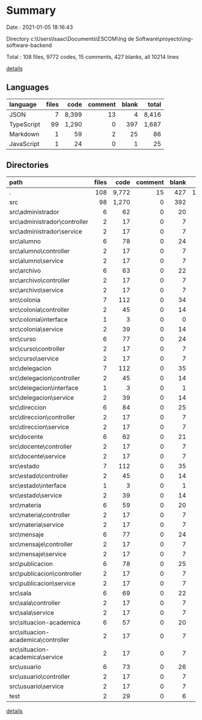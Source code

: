 # Summary

Date : 2021-01-05 18:16:43

Directory c:\Users\Isaac\Documents\ESCOM\Ing de Software\proyecto\ing-software-backend

Total : 108 files,  9772 codes, 15 comments, 427 blanks, all 10214 lines

[details](details.md)

## Languages
| language | files | code | comment | blank | total |
| :--- | ---: | ---: | ---: | ---: | ---: |
| JSON | 7 | 8,399 | 13 | 4 | 8,416 |
| TypeScript | 99 | 1,290 | 0 | 397 | 1,687 |
| Markdown | 1 | 59 | 2 | 25 | 86 |
| JavaScript | 1 | 24 | 0 | 1 | 25 |

## Directories
| path | files | code | comment | blank | total |
| :--- | ---: | ---: | ---: | ---: | ---: |
| . | 108 | 9,772 | 15 | 427 | 10,214 |
| src | 98 | 1,270 | 0 | 392 | 1,662 |
| src\administrador | 6 | 62 | 0 | 20 | 82 |
| src\administrador\controller | 2 | 17 | 0 | 7 | 24 |
| src\administrador\service | 2 | 17 | 0 | 7 | 24 |
| src\alumno | 6 | 78 | 0 | 24 | 102 |
| src\alumno\controller | 2 | 17 | 0 | 7 | 24 |
| src\alumno\service | 2 | 17 | 0 | 7 | 24 |
| src\archivo | 6 | 63 | 0 | 22 | 85 |
| src\archivo\controller | 2 | 17 | 0 | 7 | 24 |
| src\archivo\service | 2 | 17 | 0 | 7 | 24 |
| src\colonia | 7 | 112 | 0 | 34 | 146 |
| src\colonia\controller | 2 | 45 | 0 | 14 | 59 |
| src\colonia\interface | 1 | 3 | 0 | 0 | 3 |
| src\colonia\service | 2 | 39 | 0 | 14 | 53 |
| src\curso | 6 | 77 | 0 | 24 | 101 |
| src\curso\controller | 2 | 17 | 0 | 7 | 24 |
| src\curso\service | 2 | 17 | 0 | 7 | 24 |
| src\delegacion | 7 | 112 | 0 | 35 | 147 |
| src\delegacion\controller | 2 | 45 | 0 | 14 | 59 |
| src\delegacion\interface | 1 | 3 | 0 | 1 | 4 |
| src\delegacion\service | 2 | 39 | 0 | 14 | 53 |
| src\direccion | 6 | 84 | 0 | 25 | 109 |
| src\direccion\controller | 2 | 17 | 0 | 7 | 24 |
| src\direccion\service | 2 | 17 | 0 | 7 | 24 |
| src\docente | 6 | 62 | 0 | 21 | 83 |
| src\docente\controller | 2 | 17 | 0 | 7 | 24 |
| src\docente\service | 2 | 17 | 0 | 7 | 24 |
| src\estado | 7 | 112 | 0 | 35 | 147 |
| src\estado\controller | 2 | 45 | 0 | 14 | 59 |
| src\estado\interface | 1 | 3 | 0 | 1 | 4 |
| src\estado\service | 2 | 39 | 0 | 14 | 53 |
| src\materia | 6 | 59 | 0 | 20 | 79 |
| src\materia\controller | 2 | 17 | 0 | 7 | 24 |
| src\materia\service | 2 | 17 | 0 | 7 | 24 |
| src\mensaje | 6 | 77 | 0 | 24 | 101 |
| src\mensaje\controller | 2 | 17 | 0 | 7 | 24 |
| src\mensaje\service | 2 | 17 | 0 | 7 | 24 |
| src\publicacion | 6 | 78 | 0 | 25 | 103 |
| src\publicacion\controller | 2 | 17 | 0 | 7 | 24 |
| src\publicacion\service | 2 | 17 | 0 | 7 | 24 |
| src\sala | 6 | 69 | 0 | 22 | 91 |
| src\sala\controller | 2 | 17 | 0 | 7 | 24 |
| src\sala\service | 2 | 17 | 0 | 7 | 24 |
| src\situacion-academica | 6 | 57 | 0 | 20 | 77 |
| src\situacion-academica\controller | 2 | 17 | 0 | 7 | 24 |
| src\situacion-academica\service | 2 | 17 | 0 | 7 | 24 |
| src\usuario | 6 | 73 | 0 | 26 | 99 |
| src\usuario\controller | 2 | 17 | 0 | 7 | 24 |
| src\usuario\service | 2 | 17 | 0 | 7 | 24 |
| test | 2 | 29 | 0 | 6 | 35 |

[details](details.md)